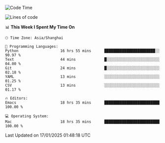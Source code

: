 <!--START_SECTION:waka-->
![Code Time](http://img.shields.io/badge/Code%20Time-2%2C481%20hrs%2026%20mins-blue)

![Lines of code](https://img.shields.io/badge/From%20Hello%20World%20I%27ve%20Written-310.0%20thousand%20lines%20of%20code-blue)

📊 **This Week I Spent My Time On** 

```text
🕑︎ Time Zone: Asia/Shanghai

💬 Programming Languages: 
Python                   16 hrs 55 mins      ███████████████████████░░   90.97 % 
Text                     44 mins             █░░░░░░░░░░░░░░░░░░░░░░░░   04.00 % 
Git                      24 mins             █░░░░░░░░░░░░░░░░░░░░░░░░   02.18 % 
YAML                     13 mins             ░░░░░░░░░░░░░░░░░░░░░░░░░   01.25 % 
CSV                      13 mins             ░░░░░░░░░░░░░░░░░░░░░░░░░   01.17 % 

🔥 Editors: 
Emacs                    18 hrs 35 mins      █████████████████████████   100.00 % 

💻 Operating System: 
Mac                      18 hrs 35 mins      █████████████████████████   100.00 % 
```


 Last Updated on 17/01/2025 01:48:18 UTC
<!--END_SECTION:waka-->
